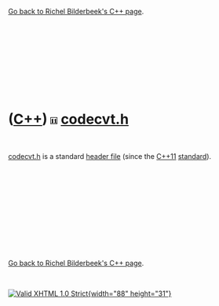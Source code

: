 

[Go back to Richel Bilderbeek's C++ page](Cpp.htm).

 

 

 

 

 

([C++](Cpp.htm)) ![C++11](PicCpp11.png) [codecvt.h](CppCodecvtH.htm)
====================================================================

 

[codecvt.h](CppCodecvtH.htm) is a standard [header
file](CppHeaderFile.htm) (since the [C++11](Cpp11.htm)
[standard](CppStandard.htm)).

 

 

 

 

 

 

[Go back to Richel Bilderbeek's C++ page](Cpp.htm).



 

[![Valid XHTML 1.0 Strict](valid-xhtml10.png){width="88"
height="31"}](http://validator.w3.org/check?uri=referer)
